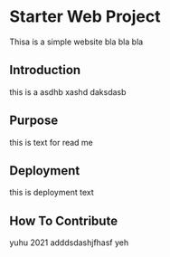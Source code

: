 # Starter Web Project
Thisa is a simple website bla bla bla
## Introduction
this is a asdhb xashd daksdasb
## Purpose
this is text for read me
## Deployment
this is deployment text
## How To Contribute
yuhu
2021
adddsdashjfhasf 
yeh
